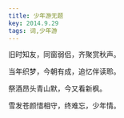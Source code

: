 ```yaml
---
title: 少年游无题
key: 2014.9.29
tags: 词,少年游
---
```


旧时知友，同窗弱侣，齐聚赏秋声。

当年织梦，今朝有成，追忆伴读聆。

祭酒昂头青山默，今又看新枫。

雪发苍颜惜相守，终难忘，少年情。

</br>

